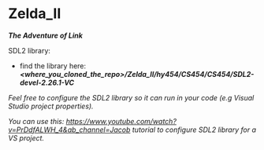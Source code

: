 # Zelda_II

***The Adventure of Link***

SDL2 library:

- find the library here: ***<where_you_cloned_the_repo>/Zelda_II/hy454/CS454/CS454/SDL2-devel-2.26.1-VC***

*Feel free to configure the SDL2 library so it can run in your code (e.g Visual Studio project properties).*

*You can use this: https://www.youtube.com/watch?v=PrDdfALWH_4&ab_channel=Jacob tutorial to configure SDL2 library for a VS project.*
